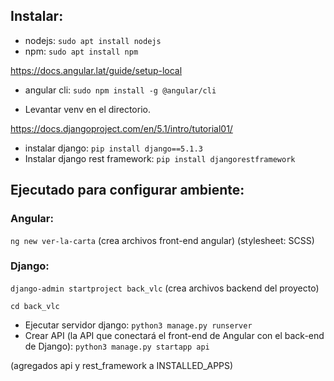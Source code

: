 ## Instalar:
- nodejs: `sudo apt install nodejs`
- npm: `sudo apt install npm`

https://docs.angular.lat/guide/setup-local
- angular cli: `sudo npm install -g @angular/cli`

- Levantar venv en el directorio.

https://docs.djangoproject.com/en/5.1/intro/tutorial01/


- instalar django: `pip install django==5.1.3` 
- Instalar django rest framework: 
`pip install djangorestframework`

## Ejecutado para configurar ambiente:
### Angular:
`ng new ver-la-carta` (crea archivos front-end angular)
(stylesheet: SCSS)

### Django:
`django-admin startproject back_vlc` (crea archivos backend del proyecto)

`cd back_vlc`
- Ejecutar servidor django: `python3 manage.py runserver`
- Crear API (la API que conectará el front-end de Angular con el back-end de Django): `python3 manage.py startapp api`

(agregados api y rest_framework a INSTALLED_APPS)

